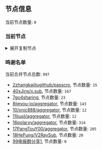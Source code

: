 
## 节点信息
当前节点数量: `0`
### 当前节点
<details>
  <summary>展开复制节点</summary>

    

</details>

### 鸣谢名单
当前合并节点总数: `997`
- [2zhangkaiitugithub/passcro](https://github.com/zhangkaiitugithub/passcro), 节点数量: `15`
- [40xJins/x.sub](https://github.com/0xJins/x.sub), 节点数量: `167`
- [7go4sharing](https://github.com/go4sharing), 节点数量: `23`
- [8jieyou-io/aggregator](https://github.com/jieyou-io/aggregator), 节点数量: `143`
- [10/xnic888/aggregator](https://github.com/xnic888/aggregator), 节点数量: `12`
- [11liusil/aggregator](https://github.com/liusil/aggregator), 节点数量: `12`
- [16polarxy/aggregator](https://github.com/polarxy/aggregator), 节点数量: `314`
- [17PangTouY00/aggregator](https://github.com/PangTouY00/aggregator), 节点数量: `285`
- [18HeFung/V2RaySub](https://github.com/HeFung/V2RaySub), 节点数量: `20`
- [99电报群分享1](https://github.com/cdddbc/getAirport), 节点数量: `0`


